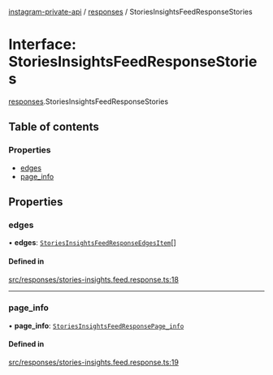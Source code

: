 [instagram-private-api](../../README.md) / [responses](../../modules/responses.md) / StoriesInsightsFeedResponseStories

# Interface: StoriesInsightsFeedResponseStories

[responses](../../modules/responses.md).StoriesInsightsFeedResponseStories

## Table of contents

### Properties

- [edges](StoriesInsightsFeedResponseStories.md#edges)
- [page\_info](StoriesInsightsFeedResponseStories.md#page_info)

## Properties

### edges

• **edges**: [`StoriesInsightsFeedResponseEdgesItem`](StoriesInsightsFeedResponseEdgesItem.md)[]

#### Defined in

[src/responses/stories-insights.feed.response.ts:18](https://github.com/Nerixyz/instagram-private-api/blob/4971f34/src/responses/stories-insights.feed.response.ts#L18)

___

### page\_info

• **page\_info**: [`StoriesInsightsFeedResponsePage_info`](StoriesInsightsFeedResponsePage_info.md)

#### Defined in

[src/responses/stories-insights.feed.response.ts:19](https://github.com/Nerixyz/instagram-private-api/blob/4971f34/src/responses/stories-insights.feed.response.ts#L19)
